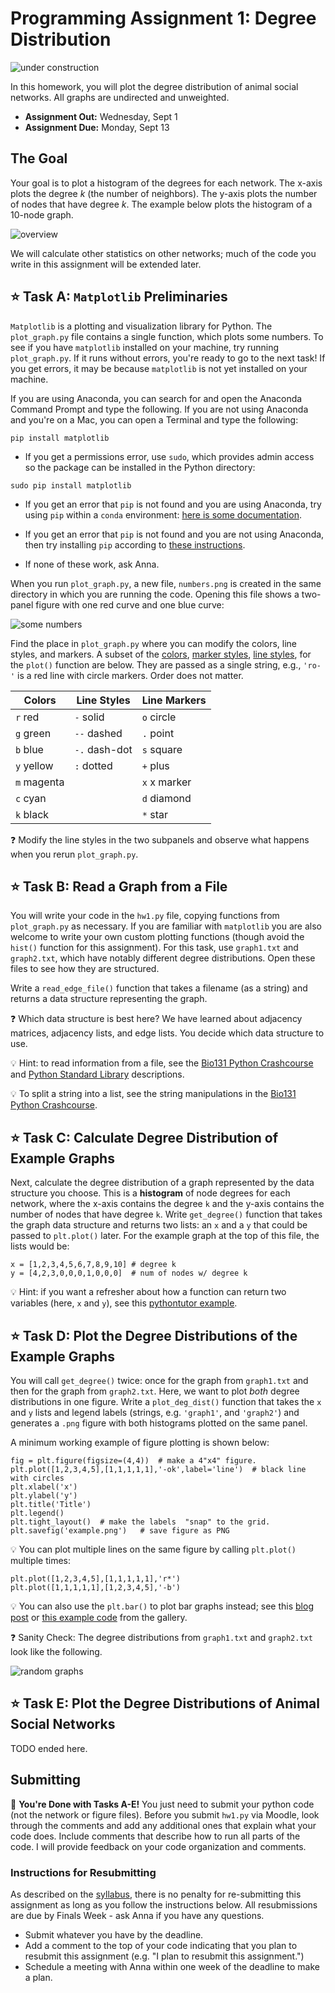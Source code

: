 # Programming Assignment 1: Degree Distribution

![under construction](../figs/under-construction-2408062_640.png)

In this homework, you will plot the degree distribution of animal social networks. All graphs are undirected and unweighted.  

* **Assignment Out:** Wednesday, Sept 1
* **Assignment Due:** Monday, Sept 13

## The Goal

Your goal is to plot a histogram of the degrees for each network.  The x-axis plots the degree _k_ (the number of neighbors).  The y-axis plots the number of nodes that have degree _k_.  The example below plots the histogram of a 10-node graph.

![overview](figures/overview.png)

We will calculate other statistics on other networks; much of the code you write in this assignment will be extended later.

## :star: **Task A**: `Matplotlib` Preliminaries

`Matplotlib` is a plotting and visualization library for Python.  The `plot_graph.py` file contains a single function, which plots some numbers.  To see if you have `matplotlib` installed on your machine, try running `plot_graph.py`.  If it runs without errors, you're ready to go to the next task!  If you get errors, it may be because `matplotlib` is not yet installed on your machine.

If you are using Anaconda, you can search for and open the Anaconda Command Prompt and type the following. If you are not using Anaconda and you're on a Mac, you can open a Terminal and type the following:
```
pip install matplotlib
```

- If you get a permissions error, use `sudo`, which provides admin access so the package can be installed in the Python directory:
```
sudo pip install matplotlib
```

- If you get an error that `pip` is not found and you are using Anaconda, try using `pip` within a `conda` environment: [here is some documentation](https://docs.conda.io/projects/conda/en/latest/user-guide/tasks/manage-environments.html#using-pip-in-an-environment).

- If you get an error that `pip` is not found and you are not using Anaconda, then try installing `pip` according to [these instructions](https://pip.pypa.io/en/stable/installing/).

- If none of these work, ask Anna.

When you run `plot_graph.py`, a new file, `numbers.png` is created in the same directory in which you are running the code.  Opening this file shows a two-panel figure with one red curve and one blue curve:

![some numbers](figures/numbers.png)

Find the place in `plot_graph.py` where you can modify the colors, line styles, and markers.  A subset of the [colors](https://matplotlib.org/3.1.0/gallery/color/named_colors.html), [marker styles](https://matplotlib.org/3.3.1/api/markers_api.html), [line styles](https://matplotlib.org/3.2.1/gallery/lines_bars_and_markers/linestyles.html), for the `plot()` function are below.  They are passed as a single string, e.g., `'ro-'` is a red line with circle markers.  Order does not matter.

| Colors | Line Styles | Line Markers |
| -- | -- | -- |
| `r` red | `-` solid | `o` circle|
| `g` green | `--` dashed | `.` point |
| `b` blue | `-.` dash-dot | `s` square |
| `y` yellow | `:` dotted | `+` plus |
| `m` magenta | | `x` x marker |
| `c` cyan |  | `d` diamond |
| `k` black |  | `*` star|

:question: Modify the line styles in the two subpanels and observe what happens when you rerun `plot_graph.py`.  

## :star: **Task B**: Read a Graph from a File

You will write your code in the `hw1.py` file, copying functions from `plot_graph.py` as necessary.  If you are familiar with `matplotlib` you are also welcome to write your own custom plotting functions (though avoid the `hist()` function for this assignment).  For this task, use `graph1.txt` and `graph2.txt`, which have notably different degree distributions. Open these files to see how they are structured.

Write a `read_edge_file()` function that takes a filename (as a string) and returns a data structure representing the graph.

:question: Which data structure is best here?  We have learned about adjacency matrices, adjacency lists, and edge lists.  You decide which data structure to use.

:bulb: Hint: to read information from a file, see the [Bio131 Python Crashcourse](https://annaritz.github.io/python-crashcourse/) and [Python Standard Library](https://docs.python.org/3/tutorial/inputoutput.html#reading-and-writing-files) descriptions.

:bulb: To split a string into a list, see the string manipulations in the [Bio131 Python Crashcourse](https://annaritz.github.io/python-crashcourse/).

## :star: **Task C**: Calculate Degree Distribution of Example Graphs

Next, calculate the degree distribution of a graph represented by the data structure you choose. This is a **histogram** of node degrees for each network, where the x-axis contains the degree `k` and the y-axis contains the number of nodes that have degree `k`.  Write `get_degree()` function that takes the graph data structure and returns two lists: an `x` and a `y` that could be passed to `plt.plot()` later.  For the example graph at the top of this file, the lists would be:

```
x = [1,2,3,4,5,6,7,8,9,10] # degree k
y = [4,2,3,0,0,0,1,0,0,0]  # num of nodes w/ degree k
```

:bulb: Hint: if you want a refresher about how a function can return two variables (here, `x` and `y`), see this [pythontutor example](http://pythontutor.com/visualize.html#code=%23%23%20example%20of%20a%20function%20returning%20two%20variables%0A%0Adef%20f%28%29%3A%0A%20%20%20%20a%20%3D%201%0A%20%20%20%20b%20%3D%20'hi'%0A%20%20%20%20return%20a,b%0A%20%20%20%20%0Aret_a,ret_b%20%3D%20f%28%29%0Aprint%28'Values%20returned%20are',ret_a,'and',ret_b%29%0A%0Aret%20%3D%20f%28%29%0Aprint%28'If%20only%20one%20variable%20is%20specified,%5Cna%20tuple%20is%20returned%3A',ret%29%0A%0Aprint%28'Done.'%29&cumulative=false&curInstr=0&heapPrimitives=nevernest&mode=display&origin=opt-frontend.js&py=3&rawInputLstJSON=%5B%5D&textReferences=false).

## :star: **Task D**: Plot the Degree Distributions of the Example Graphs

You will call `get_degree()` twice: once for the graph from `graph1.txt` and then for the graph from `graph2.txt`.  Here, we want to plot _both_ degree distributions in one figure.  Write a `plot_deg_dist()` function that takes the `x` and `y` lists and legend labels (strings, e.g. `'graph1'`, and `'graph2'`) and generates a `.png` figure with both histograms plotted on the same panel.

A minimum working example of figure plotting is shown below:
```
fig = plt.figure(figsize=(4,4))  # make a 4"x4" figure.
plt.plot([1,2,3,4,5],[1,1,1,1,1],'-ok',label='line')  # black line with circles
plt.xlabel('x')
plt.ylabel('y')
plt.title('Title')
plt.legend()
plt.tight_layout()  # make the labels  "snap" to the grid.
plt.savefig('example.png')   # save figure as PNG
```

:bulb: You can plot multiple lines on the same figure by calling `plt.plot()` multiple times:
```
plt.plot([1,2,3,4,5],[1,1,1,1,1],'r*')
plt.plot([1,1,1,1,1],[1,2,3,4,5],'-b')
```

:bulb: You can also use the `plt.bar()` to plot bar graphs instead; see this [blog post](https://benalexkeen.com/bar-charts-in-matplotlib/) or [this example code](https://matplotlib.org/stable/gallery/lines_bars_and_markers/barchart.html#sphx-glr-gallery-lines-bars-and-markers-barchart-py) from the gallery.

:question: Sanity Check: The degree distributions from `graph1.txt` and `graph2.txt` look like the following.

![random graphs](figures/random-graphs.png)

## :star: **Task E**: Plot the Degree Distributions of Animal Social Networks

TODO ended here.

## Submitting

:star2: **You're Done with Tasks A-E!** You just need to submit your python code (not the network or figure files).  Before you submit `hw1.py` via Moodle, look through the comments and add any additional ones that explain what your code does.  Include comments that describe how to run all parts of the code. I will provide feedback on your code organization and comments.

### Instructions for Resubmitting

As described on the [syllabus](https://moodle.reed.edu/pluginfile.php/232708/mod_resource/content/1/syllabus.pdf), there is no penalty for re-submitting this assignment as long as you follow the instructions below. All resubmissions are due by Finals Week - ask Anna if you have any questions.

* Submit whatever you have by the deadline.
* Add a comment to the top of your code indicating that you plan to resubmit this assignment (e.g. "I plan to resubmit this assignment.")
* Schedule a meeting with Anna within one week of the deadline to make a plan.
